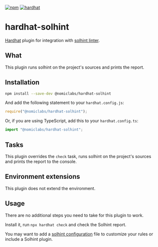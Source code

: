 [![npm](https://img.shields.io/npm/v/@nomiclabs/hardhat-solhint.svg)](https://www.npmjs.com/package/@nomiclabs/hardhat-solhint) [![hardhat](https://hardhat.org/buidler-plugin-badge.svg?1)](https://hardhat.org)

# hardhat-solhint

[Hardhat](https://hardhat.org) plugin for integration with [solhint linter](https://github.com/protofire/solhint).

## What

This plugin runs solhint on the project's sources and prints the report.

## Installation

```bash
npm install --save-dev @nomiclabs/hardhat-solhint
```

And add the following statement to your `hardhat.config.js`:

```js
require("@nomiclabs/hardhat-solhint");
```

Or, if you are using TypeScript, add this to your `hardhat.config.ts`:

```js
import "@nomiclabs/hardhat-solhint";
```

## Tasks

This plugin overrides the `check` task, runs solhint on the project's sources and prints the report to the console.

## Environment extensions

This plugin does not extend the environment.

## Usage

There are no additional steps you need to take for this plugin to work.

Install it, run `npx hardhat check` and check the Solhint report.

You may want to add a [solhint configuration](https://github.com/protofire/solhint/blob/master/README.md) file to customize your rules or include a Solhint plugin.
